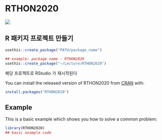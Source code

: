 
# RTHON2020

<!-- badges: start -->
<!-- badges: end -->

![](https://www.oss.kr/editor/file/c14fc9a0/download/ad6c07c4-04f1-4983-90ef-8c67f7351c3a)


## R 패키지 프로젝트 만들기

```r
usethis::create_package("PATH/package_name")

## example: package name - RTHON2020
usethis::create_package("~/Lecture/RTHON2020")
```

해당 프로젝트로 RStudio 가 재시작된다


You can install the released version of RTHON2020 from [CRAN](https://CRAN.R-project.org) with:

``` r
install.packages("RTHON2020")
```

## Example

This is a basic example which shows you how to solve a common problem:

``` r
library(RTHON2020)
## basic example code
```

